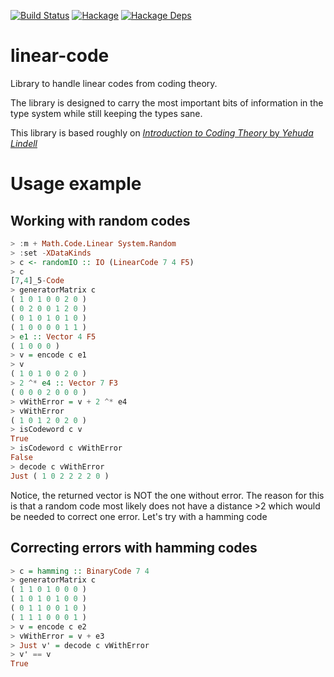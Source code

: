 [![Build Status](https://travis-ci.org/wchresta/linear-code.svg?branch=master)](https://travis-ci.org/wchresta/linear-code)
[![Hackage](https://img.shields.io/hackage/v/linear-code.svg)](https://hackage.haskell.org/package/linear-code)
[![Hackage Deps](https://img.shields.io/hackage-deps/v/linear-code.svg)](http://packdeps.haskellers.com/reverse/linear-code)

# linear-code
Library to handle linear codes from coding theory.

The library is designed to carry the most important bits of information in the
type system while still keeping the types sane.

This library is based roughly on [_Introduction to Coding Theory_ by _Yehuda Lindell_](http://u.cs.biu.ac.il/~lindell/89-662/coding_theory-lecture-notes.pdf)

# Usage example
## Working with random codes
```Haskell
> :m + Math.Code.Linear System.Random
> :set -XDataKinds
> c <- randomIO :: IO (LinearCode 7 4 F5)
> c
[7,4]_5-Code
> generatorMatrix c
( 1 0 1 0 0 2 0 )
( 0 2 0 0 1 2 0 )
( 0 1 0 1 0 1 0 )
( 1 0 0 0 0 1 1 )
> e1 :: Vector 4 F5
( 1 0 0 0 )
> v = encode c e1
> v
( 1 0 1 0 0 2 0 )
> 2 ^* e4 :: Vector 7 F3
( 0 0 0 2 0 0 0 )
> vWithError = v + 2 ^* e4
> vWithError
( 1 0 1 2 0 2 0 )
> isCodeword c v
True
> isCodeword c vWithError
False
> decode c vWithError
Just ( 1 0 2 2 2 2 0 )
```
Notice, the returned vector is NOT the one without error. The reason for this
is that a random code most likely does not have a distance >2 which would be
needed to correct one error. Let's try with a hamming code

## Correcting errors with hamming codes
```Haskell
> c = hamming :: BinaryCode 7 4
> generatorMatrix c
( 1 1 0 1 0 0 0 )
( 1 0 1 0 1 0 0 )
( 0 1 1 0 0 1 0 )
( 1 1 1 0 0 0 1 )
> v = encode c e2
> vWithError = v + e3
> Just v' = decode c vWithError
> v' == v
True
```

